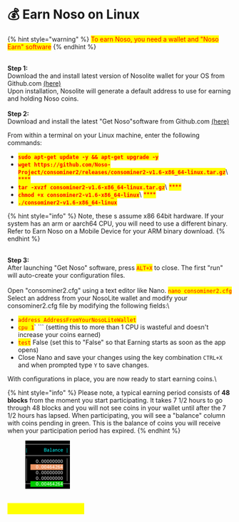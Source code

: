 # 💰 Earn Noso on Linux

{% hint style="warning" %}
<mark style="color:red;">To earn Noso, you need a wallet and "Noso Earn" software</mark>
{% endhint %}

\
**Step 1:**\
Download the and install latest version of Nosolite wallet for your OS from Github.com [(here)](https://github.com/Noso-Project/NosoLite/releases)\
Upon installation, Nosolite will generate a default address to use for earning and holding Noso coins.\
\
**Step 2:**\
Download and install the latest "Get Noso"software from Github.com [(here)](https://github.com/Noso-Project/consominer2/releases)

From within a terminal on your Linux machine, enter the following commands:

* <mark style="color:red;">**`sudo apt-get update -y && apt-get upgrade -y`**</mark>
* <mark style="color:red;">**`wget https://github.com/Noso-Project/consominer2/releases/consominer2-v1.6-x86_64-linux.tar.gz`**</mark>\ <mark style="color:red;">****</mark>
* <mark style="color:red;">**`tar -xvzf consominer2-v1.6-x86_64-linux.tar.gz`**</mark>\ <mark style="color:red;">****</mark>
* <mark style="color:red;">**`chmod +x consominer2-v1.6-x86_64-linux`**</mark>\ <mark style="color:red;">****</mark>
* <mark style="color:red;">**`./consominer2-v1.6-x86_64-linux`**</mark>

{% hint style="info" %}
Note, these s assume x86 64bit hardware. If your system has an arm or aarch64 CPU, you will need to use a different binary. Refer to Earn Noso on a Mobile Device for your ARM binary download.
{% endhint %}

\
**Step 3:**\
After launching "Get Noso" software, press <mark style="color:red;">`ALT+X`</mark> to close. The first "run" will auto-create your configuration files.\
\
Open "consominer2.cfg" using a text editor like Nano. <mark style="color:red;">`nano consominer2.cfg`</mark>\
Select an address from your NosoLite wallet and modify your consominer2.cfg file by modifying the following fields:\


* <mark style="color:red;">`address AddressFromYourNosoLiteWallet`</mark>
* <mark style="color:red;">`cpu 1`</mark>` ``` (setting this to more than 1 CPU is wasteful and doesn't increase your coins earned)
* <mark style="color:red;">`test`</mark> False (set this to "False" so that Earning starts as soon as the app opens)
* Close Nano and save your changes using the key combination `CTRL+X` and when prompted type `Y` to save changes.

With configurations in place, you are now ready to start earning coins.\


{% hint style="info" %}
Please note, a typical earning period consists of **48 blocks** from the moment you start participating. It takes 7 1/2 hours to go through 48 blocks and you will not see coins in your wallet until after the 7 1/2 hours has lapsed. When participating, you will see a "balance" column with coins pending in green. This is the balance of coins you will receive when your participation period has expired.
{% endhint %}

<figure><img src="../.gitbook/assets/image.png" alt=""><figcaption></figcaption></figure>

## <mark style="color:yellow;">Happy Earning!!!</mark>
